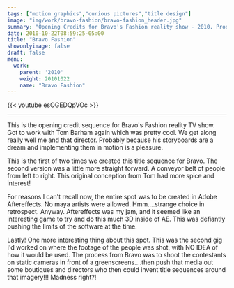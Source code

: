 ```yaml
---
tags: ["motion graphics","curious pictures","title design"]
image: "img/work/bravo-fashion/bravo-fashion_header.jpg"
summary: "Opening Credits for Bravo's Fashion reality show - 2010. Produced at Curious Pictures."
date: 2010-10-22T08:59:25-05:00
title: "Bravo Fashion"
showonlyimage: false
draft: false
menu:
  work:
    parent: '2010'
    weight: 20101022
    name: "Bravo Fashion"
---
```


{{< youtube esOGEDQpVOc >}}

---


This is the opening credit sequence for Bravo's Fashion reality TV show. Got to work with Tom Barham again which was pretty cool. We get along really well me and that director. Probably because his storyboards are a dream and implementing them in motion is a pleasure.

This is the first of two times we created this title sequence for Bravo. The second version was a little more straight forward. A conveyor belt of people from left to right. This original conception from Tom had more spice and interest!

For reasons I can't recall now, the entire spot was to be created in Adobe Aftereffects. No maya artists were allowed. Hmm....strange choice in retrospect. Anyway. Aftereffects was my jam, and it seemed like an interesting game to try and do this much 3D inside of AE. This was defiantly pushing the limits of the software at the time.

Lastly! One more interesting thing about this spot. This was the second gig I'd worked on where the footage of the people was shot, with NO IDEA of how it would be used. The process from Bravo was to shoot the contestants on static cameras in front of a greenscreens....then push that media out some boutiques and directors who then could invent title sequences around that imagery!!! Madness right?!
